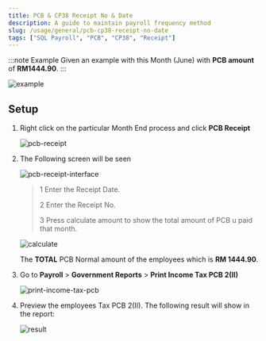 ```yaml
---
title: PCB & CP38 Receipt No & Date
description: A guide to maintain payroll frequency method
slug: /usage/general/pcb-cp38-receipt-no-date
tags: ["SQL Payroll", "PCB", "CP38", "Receipt"]
---
```



:::note Example
Given an example with this Month (June) with **PCB amount** of **RM1444.90**.
:::

![example](../../../static/img/usage/pcb-cp38-receipt-no-date/example.png)

## Setup

1. Right click on the particular Month End process and click **PCB Receipt**

    ![pcb-receipt](../../../static/img/usage/pcb-cp38-receipt-no-date/pcb-receipt.png)

2. The Following screen will be seen

    ![pcb-receipt-interface](../../../static/img/usage/pcb-cp38-receipt-no-date/pcb-receipt-interface.png)

    >1 Enter the Receipt Date.
    >
    >2 Enter the Receipt No.
    >
    >3 Press calculate amount to show the total amount of PCB u paid that month.

    ![calculate](../../../static/img/usage/pcb-cp38-receipt-no-date/calculate.png)

    The **TOTAL** PCB Normal amount of the employees which is **RM 1444.90**.

3. Go to **Payroll** > **Government Reports** > **Print Income Tax PCB 2(II)**

    ![print-income-tax-pcb](../../../static/img/usage/pcb-cp38-receipt-no-date/print-income-tax-pcb.png)

4. Preview the employees Tax PCB 2(II). The following result will show in the report:

    ![result](../../../static/img/usage/pcb-cp38-receipt-no-date/result.png)
